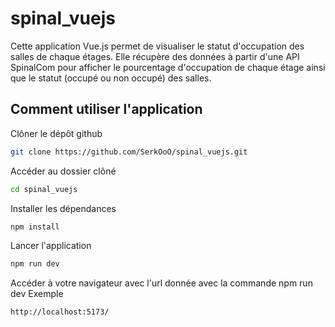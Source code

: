 # spinal_vuejs

Cette application Vue.js permet de visualiser le statut d'occupation des salles de chaque étages. Elle récupère des données à partir d'une API SpinalCom pour afficher le pourcentage d'occupation de chaque étage ainsi que le statut (occupé ou non occupé) des salles.

## Comment utiliser l'application

Clôner le dépôt github
```sh
git clone https://github.com/SerkOoO/spinal_vuejs.git
```

Accéder au dossier clôné
```sh
cd spinal_vuejs
```

Installer les dépendances
```sh
npm install
```

Lancer l'application

```sh
npm run dev
```

Accéder à votre navigateur avec l'url donnée avec la commande npm run dev
Exemple
```sh
http://localhost:5173/
```



